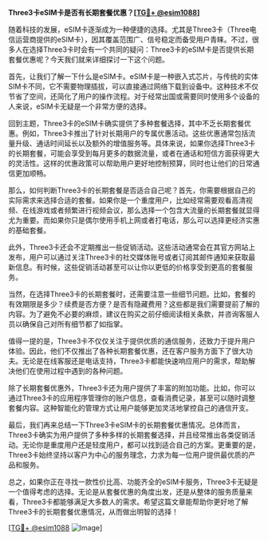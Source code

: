 **Three3卡eSIM卡是否有长期套餐优惠？[[TG💪+ @esim1088](https://t.me/s/esim1088)]**

随着科技的发展，eSIM卡逐渐成为一种便捷的选择。尤其是Three3卡（Three电信运营商提供的eSIM卡），因其覆盖范围广、信号稳定而备受用户青睐。不过，很多人在选择Three3卡时会有一个共同的疑问：Three3卡的eSIM卡是否提供长期套餐优惠呢？今天我们就来详细探讨一下这个问题。

首先，让我们了解一下什么是eSIM卡。eSIM卡是一种嵌入式芯片，与传统的实体SIM卡不同，它不需要物理插拔，可以直接通过网络下载到设备中。这种技术不仅节省了空间，还简化了用户的操作流程。对于经常出国或需要同时使用多个设备的人来说，eSIM卡无疑是一个非常方便的选择。

回到主题，Three3卡的eSIM卡确实提供了多种套餐选择，其中不乏长期套餐优惠。例如，Three3卡推出了针对长期用户的专属优惠活动。这些优惠通常包括流量升级、通话时间延长以及额外的增值服务等。具体来说，如果你选择Three3卡的长期套餐，可能会享受到每月更多的数据流量，或者在通话和短信方面获得更大的灵活性。这样的优惠政策可以帮助用户更好地控制预算，同时也让他们的日常通信更加顺畅。

那么，如何判断Three3卡的长期套餐是否适合自己呢？首先，你需要根据自己的实际需求来选择合适的套餐。如果你是一个重度用户，比如经常需要观看高清视频、在线游戏或者频繁进行视频会议，那么选择一个包含大流量的长期套餐就显得尤为重要。而如果你只是偶尔使用手机上网或者打电话，那么可以选择更经济实惠的基础套餐。

此外，Three3卡还会不定期推出一些促销活动。这些活动通常会在其官方网站上发布，用户可以通过关注Three3卡的社交媒体账号或者订阅其邮件通知来获取最新信息。有时候，这些促销活动甚至可以让你以更低的价格享受到更高的套餐服务。

当然，在选择Three3卡的长期套餐时，还需要注意一些细节问题。比如，套餐的有效期限是多少？续费是否方便？是否有隐藏费用？这些都是我们需要提前了解的内容。为了避免不必要的麻烦，建议在购买之前仔细阅读相关条款，并咨询客服人员以确保自己对所有细节都了如指掌。

值得一提的是，Three3卡不仅仅关注于提供优质的通信服务，还致力于提升用户体验。因此，他们不仅推出了各种长期套餐优惠，还在客户服务方面下了很大功夫。无论是在线客服还是电话支持，Three3卡都能快速响应用户的需求，帮助解决他们在使用过程中遇到的各种问题。

除了长期套餐优惠外，Three3卡还为用户提供了丰富的附加功能。比如，你可以通过Three3卡的应用程序管理你的账户信息，查看消费记录，甚至可以随时调整套餐内容。这种智能化的管理方式让用户能够更加灵活地掌控自己的通信开支。

最后，我们再来总结一下Three3卡eSIM卡的长期套餐优惠情况。总体而言，Three3卡确实为用户提供了多种多样的长期套餐选择，并且经常推出各类促销活动。无论你是重度用户还是轻度用户，都可以找到适合自己的方案。更重要的是，Three3卡始终坚持以客户为中心的服务理念，力求为每一位用户提供最优质的产品和服务。

总之，如果你正在寻找一款性价比高、功能齐全的eSIM卡服务，Three3卡无疑是一个值得考虑的选择。无论是从套餐优惠的角度出发，还是从整体的服务质量来看，Three3卡都能够满足大多数人的需求。希望这篇文章能帮助你更好地了解Three3卡的长期套餐优惠情况，从而做出明智的选择！

[[TG💪+ @esim1088](https://t.me/s/esim1088) ![Image](https://i.postimg.cc/4NQfJmqS/Snipaste-2025-05-13-00-14-12.png)]